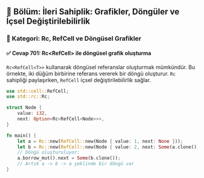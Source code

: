 ## 📘 Bölüm: İleri Sahiplik: Grafikler, Döngüler ve İçsel Değiştirilebilirlik  
### 🔹 Kategori: Rc, RefCell ve Döngüsel Grafikler  
#### ✅ Cevap 701: Rc<RefCell<T>> ile döngüsel grafik oluşturma

`Rc<RefCell<T>>` kullanarak döngüsel referanslar oluşturmak mümkündür. Bu örnekte, iki düğüm birbirine referans vererek bir döngü oluşturur. `Rc` sahipliği paylaşırken, `RefCell` içsel değiştirilebilirlik sağlar.

```rust
use std::cell::RefCell;
use std::rc::Rc;

struct Node {
    value: i32,
    next: Option<Rc<RefCell<Node>>>,
}

fn main() {
    let a = Rc::new(RefCell::new(Node { value: 1, next: None }));
    let b = Rc::new(RefCell::new(Node { value: 2, next: Some(a.clone()) }));
    // Döngü oluşturuluyor:
    a.borrow_mut().next = Some(b.clone());
    // Artık a -> b -> a şeklinde bir döngü var
}
```
